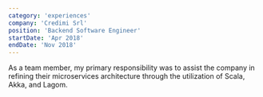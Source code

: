 ```yaml
---
category: 'experiences'
company: 'Credimi Srl'
position: 'Backend Software Engineer'
startDate: 'Apr 2018'
endDate: 'Nov 2018'
---
```


As a team member, my primary responsibility was to assist the company in refining their microservices architecture through the utilization of Scala, Akka, and Lagom.